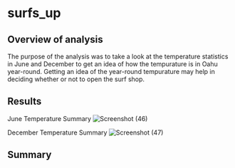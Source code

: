 # surfs_up

## Overview of analysis
The purpose of the analysis was to take a look at the temperature statistics in June and December to get an idea of how the tempurature is in Oahu year-round. Getting an idea of the year-round tempurature may help in deciding whether or not to open the surf shop. 

## Results

June Temperature Summary
![Screenshot (46)](https://user-images.githubusercontent.com/82130746/147859673-c283b529-84e4-45c2-a598-3c4f8f14b79b.png)

December Temperature Summary
![Screenshot (47)](https://user-images.githubusercontent.com/82130746/147859757-a238451e-ac9f-461a-a598-03e01935c16c.png)

## Summary 
